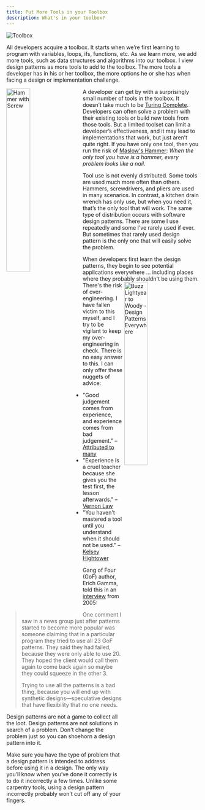 ```yaml
---
title: Put More Tools in your Toolbox
description: What's in your toolbox?
---
```


![Toolbox](https://s3.us-east-2.amazonaws.com/s3.zerustproducts.com/wp-content/uploads/2022/07/27155548/tool-box-rust-prevention.jpg "Image Source: https://www.zerustproducts.com/rust-prevention-tips/affordable-tool-box-rust-prevention-for-less-than-5/")

All developers acquire a toolbox. It starts when we’re first learning to program with variables, loops, ifs, functions, etc. As we learn more, we add more tools, such as data structures and algorithms into our toolbox. I view design patterns as more tools to add to the toolbox. The more tools a developer has in his or her toolbox, the more options he or she has when facing a design or implementation challenge.

<img src="https://uploads-ssl.webflow.com/5f4cb16e6037ca7488d2f7d1/60b04328952294001e6711b7_hammer-o-450x351.jpg" alt="Hammer with Screw" title="Image Source: https://www.pinterest.com/pin/155092780902973438/" width = "35%" align="left" style="padding-right: 20px;">

A developer can get by with a surprisingly small number of tools in the toolbox. It doesn’t take much to be [Turing Complete](https://en.wikipedia.org/wiki/Turing_completeness).
Developers can often solve a problem with their existing tools or build new tools from those tools.
But a limited toolset can limit a developer’s effectiveness, and it may lead to implementations that work, but just aren’t quite right.
If you have only one tool, then you run the risk of [Maslow's Hammer](https://en.wikipedia.org/wiki/Law_of_the_instrument): _When the only tool you have is a hammer, every problem looks like a nail._

Tool use is not evenly distributed. Some tools are used much more often than others. Hammers, screwdrivers, and pliers are used in many scenarios. In contrast, a kitchen drain wrench has only use, but when you need it, that’s the only tool that will work. The same type of distribution occurs with software design patterns. There are some I use repeatedly and some I’ve rarely used if ever. But sometimes that rarely used design pattern is the only one that will easily solve the problem.

When developers first learn the design patterns, they begin to see potential applications everywhere ... including places where they probably shouldn't be using them.
<img src="https://i.imgflip.com/7x8ggo.jpg" alt="Buzz Lightyear to Woody - Design Patterns Everywhere" width = "35%" align="right" style="padding-right: 20px;">
There's the risk of over-engineering. I have fallen victim to this myself, and I try to be vigilant to keep my over-engineering in check.
There is no easy answer to this. I can only offer these nuggets of advice:
* "Good judgement comes from experience, and experience comes from bad judgement." – [Attributed to many](https://quoteinvestigator.com/2017/02/23/judgment/)
* "Experience is a cruel teacher because she gives you the test first, the lesson afterwards." – [Vernon Law](https://www.brainyquote.com/quotes/vernon_law_115255)
* "You haven't mastered a tool until you understand when it should not be used." –  [Kelsey Hightower](https://x.com/CodeWisdom/status/1354478025228873731)

Gang of Four (GoF) author, Erich Gamma, told this in an [interview](https://www.artima.com/articles/how-to-use-design-patterns) from 2005:

>One comment I saw in a news group just after patterns started to become more popular was someone claiming that in a particular program they tried to use all 23 GoF patterns. They said they had failed, because they were only able to use 20. They hoped the client would call them again to come back again so maybe they could squeeze in the other 3.
>
>Trying to use all the patterns is a bad thing, because you will end up with synthetic designs—speculative designs that have flexibility that no one needs.

Design patterns are not a game to collect all the loot. Design patterns are not solutions in search of a problem. Don't change the problem just so you can shoehorn a design pattern into it.

Make sure you have the type of problem that a design pattern is intended to address before using it in a design. The only way you’ll know when you’ve done it correctly is to do it incorrectly a few times. Unlike some carpentry tools, using a design pattern incorrectly probably won’t cut off any of your fingers.
